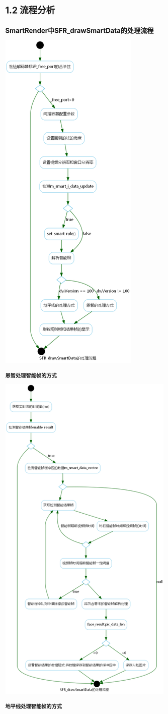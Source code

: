 # 1.2 流程分析

## SmartRender中SFR_drawSmartData的处理流程
![](../img/sm_render.png)

### 恩智处理智能帧的方式
![](../img/sm_data_done_ants.png)

### 地平线处理智能帧的方式
